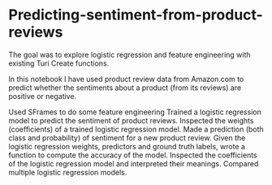 # Predicting-sentiment-from-product-reviews

The goal was to explore logistic regression and feature engineering with existing Turi Create functions.

In this notebook I have used product review data from Amazon.com to predict whether the sentiments about a product (from its reviews) are positive or negative.

Used SFrames to do some feature engineering
Trained a logistic regression model to predict the sentiment of product reviews.
Inspected the weights (coefficients) of a trained logistic regression model.
Made a prediction (both class and probability) of sentiment for a new product review.
Given the logistic regression weights, predictors and ground truth labels, wrote a function to compute the accuracy of the model.
Inspected the coefficients of the logistic regression model and interpreted their meanings.
Compared multiple logistic regression models.
